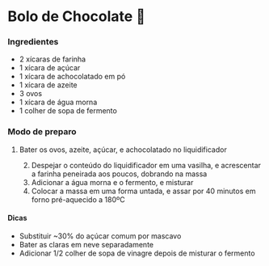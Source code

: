 # Bolo de Chocolate :chocolate_bar:

### Ingredientes

- 2 xícaras de farinha
- 1 xícara de açúcar
- 1 xícara de achocolatado em pó
- 1 xícara de azeite
- 3 ovos
- 1 xícara de água morna
- 1 colher de sopa de fermento



### Modo de preparo

1. Bater os ovos, azeite, açúcar, e achocolatado no liquidificador

 	2. Despejar o conteúdo do liquidificador em uma vasilha, e acrescentar a farinha peneirada aos poucos, dobrando na massa
 	3. Adicionar a água morna e o fermento, e misturar
 	4. Colocar a massa em uma forma untada, e assar por 40 minutos em forno pré-aquecido a 180ºC



#### Dicas

- Substituir ~30% do açúcar comum por mascavo
- Bater as claras em neve separadamente
- Adicionar 1/2 colher de sopa de vinagre depois de misturar o fermento